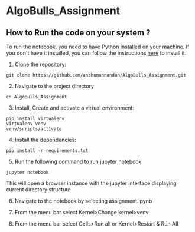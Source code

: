 # AlgoBulls_Assignment

## How to Run the code on your system ?

To run the notebook, you need to have Python installed on your machine. If you don't have it installed, you can follow the instructions [here](https://www.geeksforgeeks.org/download-and-install-python-3-latest-version/) to install it.

1. Clone the repository:

```CMD
git clone https://github.com/anshumannandan/AlgoBulls_Assignment.git
```

2. Navigate to the project directory

```CMD
cd AlgoBulls_Assignment
```

3. Install, Create and activate a virtual environment:

```CMD
pip install virtualenv
virtualenv venv
venv/scripts/activate
```

4. Install the dependencies: 

```CMD
pip install -r requirements.txt
```

5. Run the following command to run jupyter notebook

```CMD
jupyter notebook
```

This will open a browser instance with the jupyter interface displaying current directory structure

6. Navigate to the notebook by selecting assignment.ipynb

7. From the menu bar select Kernel>Change kernel>venv

8. From the menu bar select Cells>Run all or Kernel>Restart & Run All